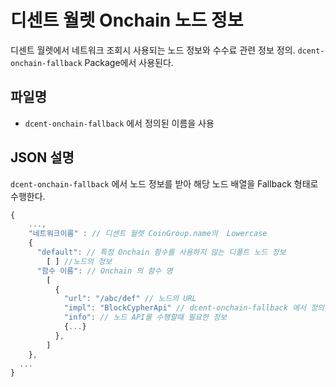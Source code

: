 # 디센트 월렛 Onchain 노드 정보

디센트 월렛에서 네트워크 조회시 사용되는 노드 정보와 수수료 관련 정보 정의.
`dcent-onchain-fallback`  Package에서 사용된다.

## 파일명

- `dcent-onchain-fallback` 에서 정의된 이름을 사용


## JSON 설명

`dcent-onchain-fallback` 에서 노드 정보를 받아 해당 노드 배열을 Fallback 형태로 수행한다.

```js
{
	...,
	"네트워크이름" : // 디센트 월렛 CoinGroup.name의  Lowercase
    {
      "default": // 특정 Onchain 함수를 사용하지 않는 디폴트 노드 정보
        [ ] //노드의 정보
      "함수 이름": // Onchain 의 함수 명
        [
          {
            "url": "/abc/def" // 노드의 URL
            "impl": "BlockCypherApi" // dcent-onchain-fallback 에서 정의된 노드 API  구현 파일명
            "info": // 노드 API를 수행할때 필요한 정보 
            {...}
          },
        ]
    },
  ...
}
```

